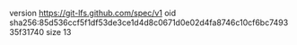 version https://git-lfs.github.com/spec/v1
oid sha256:85d536ccf5f1df53de3ce1d4d8c0671d0e02d4fa8746c10cf6bc749335f31740
size 13
